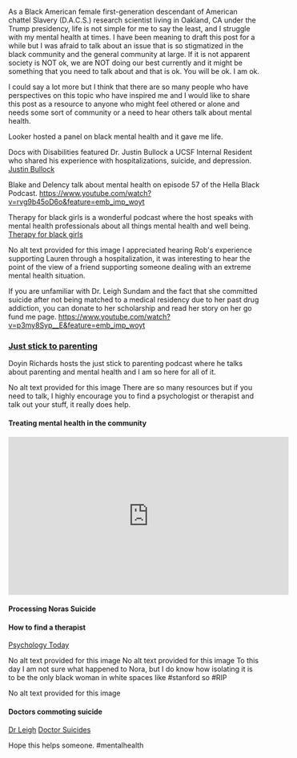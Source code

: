 As a Black American female first-generation descendant of American chattel Slavery (D.A.C.S.) research scientist living in Oakland, CA under the Trump presidency, life is not simple for me to say the least, and I struggle with my mental health at times. I have been meaning to draft this post for a while but I was afraid to talk about an issue that is so stigmatized in the black community and the general community at large. If it is not apparent society is NOT ok, we are NOT doing our best currently and it might be something that you need to talk about and that is ok. You will be ok. I am ok.

I could say a lot more but I think that there are so many people who have perspectives on this topic who have inspired me and I would like to share this post as a resource to anyone who might feel othered or alone and needs some sort of community or a need to hear others talk about mental health.

Looker hosted a panel on black mental health and it gave me life.


Docs with Disabilities featured Dr. Justin Bullock a UCSF Internal Resident who shared his experience with hospitalizations, suicide, and depression.
[Justin Bullock](https://podcasts.apple.com/us/podcast/dr-justin-bullock-md-mph-ucsf-resident-internal-medicine/id1474844514?i=1000473198791)

Blake and Delency talk about mental health on episode 57 of the Hella Black Podcast.
https://www.youtube.com/watch?v=rvg9b45oD6o&feature=emb_imp_woyt

Therapy for black girls is a wonderful podcast where the host speaks with mental health professionals about all things mental health and well being.
[Therapy for black girls](https://therapyforblackgirls.com/podcast/)

No alt text provided for this image
I appreciated hearing Rob's experience supporting Lauren through a hospitalization, it was interesting to hear the point of the view of a friend supporting someone dealing with an extreme mental health situation.


If you are unfamiliar with Dr. Leigh Sundam and the fact that she committed suicide after not being matched to a medical residency due to her past drug addiction, you can donate to her scholarship and read her story on her go fund me page.
https://www.youtube.com/watch?v=p3my8Syp__E&feature=emb_imp_woyt

### [Just stick to parenting](https://podcasts.apple.com/us/podcast/just-stick-to-parenting-podcast/id1471452968)

Doyin Richards hosts the just stick to parenting podcast where he talks about parenting and mental health and I am so here for all of it.

No alt text provided for this image
There are so many resources but if you need to talk, I highly encourage you to find a psychologist or therapist and talk out your stuff, it really does help.

#### Treating mental health in the community
<iframe width="560" height="315" src="https://www.youtube.com/embed/JzLqce2GpkU" title="YouTube video player" frameborder="0" allow="accelerometer; autoplay; clipboard-write; encrypted-media; gyroscope; picture-in-picture" allowfullscreen></iframe>


#### Processing Noras Suicide

#### How to find a therapist
[Psychology Today](https://www.psychologytoday.com/us/therapists)

No alt text provided for this image
No alt text provided for this image
To this day I am not sure what happened to Nora, but I do know how isolating it is to be the only black woman in white spaces like #stanford so #RIP

No alt text provided for this image

#### Doctors commoting suicide

[Dr Leigh](https://jphcoph.georgiasouthern.edu/addiction/leigh-sundem-scholarship/)
[Doctor Suicides](https://www.idealmedicalcare.org/dr-leigh-sundem-dies-from-suicide-heres-her-last-request/)



Hope this helps someone. #mentalhealth
